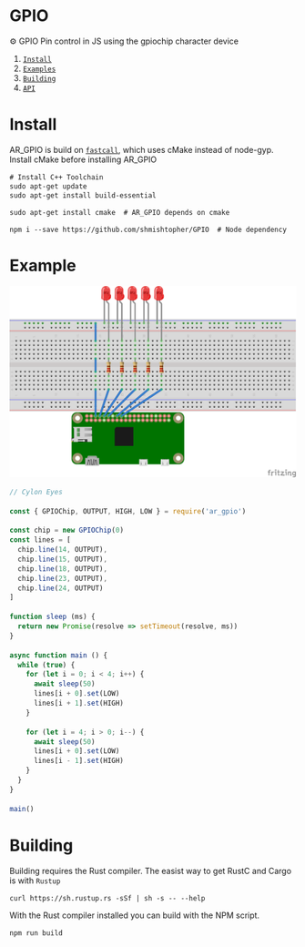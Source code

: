 # GPIO
:gear: GPIO Pin control in JS using the gpiochip character device

1. [`Install`](#Install)
2. [`Examples`](#Examples)
3. [`Building`](#Building)
4. [`API`](#API)

# Install
AR_GPIO is build on [`fastcall`](https://www.npmjs.com/package/fastcall), which uses cMake instead of node-gyp.  Install cMake before installing AR_GPIO
```
# Install C++ Toolchain
sudo apt-get update
sudo apt-get install build-essential
```
```
sudo apt-get install cmake  # AR_GPIO depends on cmake
```
```
npm i --save https://github.com/shmishtopher/GPIO  # Node dependency
```


# Example
![cylon eyes](examples/cyloneyes.png)
```JavaScript
// Cylon Eyes

const { GPIOChip, OUTPUT, HIGH, LOW } = require('ar_gpio')

const chip = new GPIOChip(0)
const lines = [
  chip.line(14, OUTPUT),
  chip.line(15, OUTPUT),
  chip.line(18, OUTPUT),
  chip.line(23, OUTPUT),
  chip.line(24, OUTPUT)
]

function sleep (ms) {
  return new Promise(resolve => setTimeout(resolve, ms))
}

async function main () {
  while (true) {
    for (let i = 0; i < 4; i++) {
      await sleep(50)
      lines[i + 0].set(LOW) 
      lines[i + 1].set(HIGH)
    }

    for (let i = 4; i > 0; i--) {
      await sleep(50)
      lines[i + 0].set(LOW)
      lines[i - 1].set(HIGH)
    }
  }
}

main()
```
# Building
Building requires the Rust compiler.  The easist way to get RustC and Cargo is with `Rustup`
```
curl https://sh.rustup.rs -sSf | sh -s -- --help
```
With the Rust compiler installed you can build with the NPM script.
```
npm run build
```
